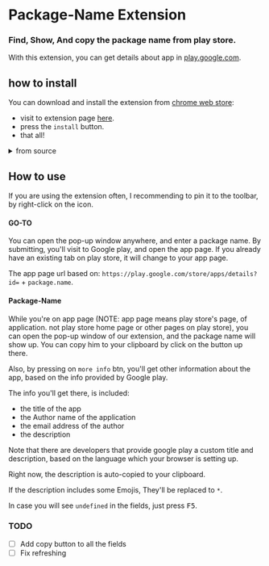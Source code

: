 # Package-Name Extension

### Find, Show, And copy the package name from play store.

With this extension, you can get details about app in [play.google.com](https://play.google.com).

## how to install
You can download and install the extension from [chrome web store](https://chrome.google.com/webstore/category/extensions):
- visit to extension page [here](https://chrome.google.com/webstore/detail/package-name/loonbpfmhdhmhkijdjomaiicbfgchgck). 
- press the `install` button. 
- that all! 

<details>
<summary> from source </summary>

<r>

- download the lastes version from [Github releases](https://github.com/YeudaBy/PackageNameExtension/releases) 
- Extract the file. 
> enable developers mode on your browser:
- on your browser, visit to `chrome://extensions`. 
- enable `developer mode`. 
- choose `load unpackage`. 
- select the folder that you extracted the extension into. 

**Now you have the extension installed on your browser!** 

</details>

## How to use
If you are using the extension often, I recommending to pin it to the toolbar, by right-click on the icon.
#### GO-TO
You can open the pop-up window anywhere, and enter a package name. By submitting, you'll visit to Google play, and open the app page. If you already have an existing tab on play store, it will change to your app page.

The app page url based on:
`https://play.google.com/store/apps/details?id=` + `package.name`.

#### Package-Name

While you're on app page (NOTE: app page means play store's page, of application. not play store home page or other pages on play store), you can open the pop-up window of our extension, and the package name will show up. You can copy him to your clipboard by click on the button up there.

Also, by pressing on `more info` btn, you'll get other information about the app, based on the info provided by Google play.

The info you'll get there, is included:
+ the title of the app
+ the Author name of the application
+ the email address of the author
+ the description

Note that there are developers that provide google play a custom title and description, based on the language which your browser is setting up.

Right now, the description is auto-copied to your clipboard.

If the description includes some Emojis, They'll be replaced to `*`.

In case you will see `undefined` in the fields, just press <kbd>F5</kbd>. 

### TODO
- [ ] Add copy button to all the fields
- [ ] Fix refreshing 
